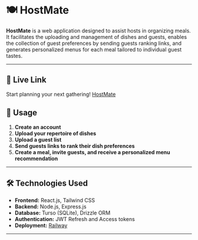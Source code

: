 # 🍽️ HostMate

**HostMate** is a web application designed to assist hosts in organizing meals. It facilitates the uploading and management of dishes and guests, enables the collection of guest preferences by sending guests ranking links, and generates personalized menus for each meal tailored to individual guest tastes.

---
## 🔗 Live Link

Start planning your next gathering! [HostMate](https://hostmate.up.railway.app/)

## 📖 Usage

1. **Create an account**  
2. **Upload your repertoire of dishes**  
3. **Upload a guest list**  
4. **Send guests links to rank their dish preferences**
5. **Create a meal, invite guests, and receive a personalized menu recommendation**

---

## 🛠 Technologies Used

- **Frontend:** React.js, Tailwind CSS  
- **Backend:** Node.js, Express.js  
- **Database:** Turso (SQLite), Drizzle ORM 
- **Authentication:** JWT Refresh and Access tokens
- **Deployment:** [Railway](https://railway.com/)

---